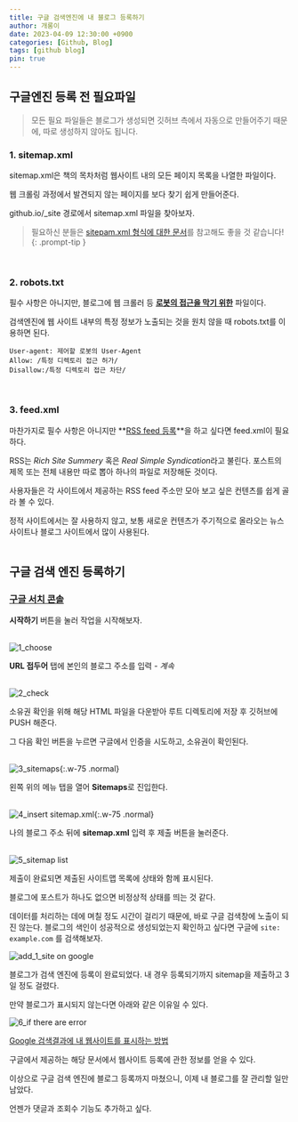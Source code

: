 ```yaml
---
title: 구글 검색엔진에 내 블로그 등록하기
author: 개롱이
date: 2023-04-09 12:30:00 +0900
categories: [Github, Blog]
tags: [github blog]
pin: true
---
```


## 구글엔진 등록 전 필요파일

> 모든 필요 파일들은 블로그가 생성되면 깃허브 측에서 자동으로 만들어주기 때문에, 따로 생성하지 않아도 됩니다.

### 1. sitemap.xml

sitemap.xml은 책의 목차처럼 웹사이트 내의 모든 페이지 목록을 나열한 파일이다.

웹 크롤링 과정에서 발견되지 않는 페이지를 보다 찾기 쉽게 만들어준다.

github.io/_site 경로에서 sitemap.xml 파일을 찾아보자.

> 필요하신 분들은 [sitepam.xml 형식에 대한 문서](http://superkts.pe.kr/upload/helper/file1/siteMapXML.htm)를 참고해도 좋을 것 같습니다!
{: .prompt-tip }
<br/>

### 2. robots.txt

필수 사항은 아니지만, 블로그에 웹 크롤러 등 **<u>로봇의 접근을 막기 위한</u>** 파일이다.

검색엔진에 웹 사이트 내부의 특정 정보가 노출되는 것을 원치 않을 때 robots.txt를 이용하면 된다.

```
User-agent: 제어할 로봇의 User-Agent
Allow: /특정 디렉토리 접근 허가/
Disallow:/특정 디렉토리 접근 차단/
```
<br/>

### 3. feed.xml

마찬가지로 필수 사항은 아니지만 **<u>RSS feed 등록</u>**을 하고 싶다면 feed.xml이 필요하다.

RSS는 *Rich Site Summery* 혹은 *Real Simple Syndication*라고 불린다. 포스트의 제목 또는 전체 내용만 따로 뽑아 하나의 파일로 저장해둔 것이다.

사용자들은 각 사이트에서 제공하는 RSS feed 주소만 모아 보고 싶은 컨텐츠를 쉽게 골라 볼 수 있다.

정적 사이트에서는 잘 사용하지 않고, 보통 새로운 컨텐츠가 주기적으로 올라오는 뉴스 사이트나 블로그 사이트에서 많이 사용된다.
<br/>
<br/>

## 구글 검색 엔진 등록하기

### [구글 서치 콘솔](https://search.google.com/search-console?resource_id=https%3A%2F%2Frororom.github.io%2F&hl=ko)

**시작하기** 버튼을 눌러 작업을 시작해보자.
<br/>
<br/>

![1_choose](/3FbcwL1/ongoogle-1.png)

**URL 접두어** 탭에 본인의 블로그 주소를 입력 - *계속*
<br/>
<br/>

![2_check](/rmhKk46/ongoogle-2.png)

소유권 확인을 위해 해당 HTML 파일을 다운받아 루트 디렉토리에 저장 후 깃허브에 PUSH 해준다.

그 다음 확인 버튼을 누르면 구글에서 인증을 시도하고, 소유권이 확인된다.
<br/>
<br/>

![3_sitemaps](/NTYkQyX/ongoogle-3.png){:.w-75 .normal}

왼쪽 위의 메뉴 탭을 열어 **Sitemaps**로 진입한다.
<br/>
<br/>

![4_insert sitemap.xml](/rwKZB1C/ongoogle-4.png){:.w-75 .normal}

나의 블로그 주소 뒤에 **sitemap.xml** 입력 후 제출 버튼을 눌러준다.
<br/>
<br/>

![5_sitemap list](/D1G4bQZ/ongoogle-5.png)

제출이 완료되면 제출된 사이트맵 목록에 상태와 함께 표시된다.

블로그에 포스트가 하나도 없으면 비정상적 상태를 띄는 것 같다.

데이터를 처리하는 데에 며칠 정도 시간이 걸리기 때문에, 바로 구글 검색창에 노출이 되진 않는다. 블로그의 색인이 성공적으로 생성되었는지 확인하고 싶다면 구글에 `site: example.com` 를 검색해보자.

![add_1_site on google](/MCzN0dG/add-ongoogle-1.png)

블로그가 검색 엔진에 등록이 완료되었다. 내 경우 등록되기까지 sitemap을 제출하고 3일 정도 걸렸다.

만약 블로그가 표시되지 않는다면 아래와 같은 이유일 수 있다.

![6_if there are error](/bWD5qDt/ongoogle-6.png)


[Google 검색결과에 내 웹사이트를 표시하는 방법](https://developers.google.com/search/docs/fundamentals/get-on-google?hl=ko)

구글에서 제공하는 해당 문서에서 웹사이트 등록에 관한 정보를 얻을 수 있다.

이상으로 구글 검색 엔진에 블로그 등록까지 마쳤으니, 이제 내 블로그를 잘 관리할 일만 남았다.

언젠가 댓글과 조회수 기능도 추가하고 싶다.
